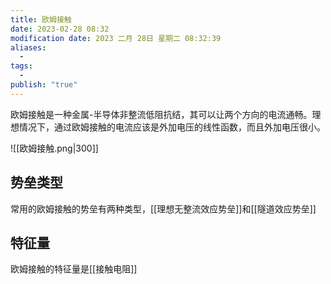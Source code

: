 ```yaml
---
title: 欧姆接触
date: 2023-02-28 08:32
modification date: 2023 二月 28日 星期二 08:32:39
aliases:
  - 
tags:
  - 
publish: "true"
---
```

欧姆接触是一种金属-半导体非整流低阻抗结，其可以让两个方向的电流通畅。理想情况下，通过欧姆接触的电流应该是外加电压的线性函数，而且外加电压很小。

![[欧姆接触.png|300]]

## 势垒类型

常用的欧姆接触的势垒有两种类型，[[理想无整流效应势垒]]和[[隧道效应势垒]]

## 特征量

欧姆接触的特征量是[[接触电阻]]